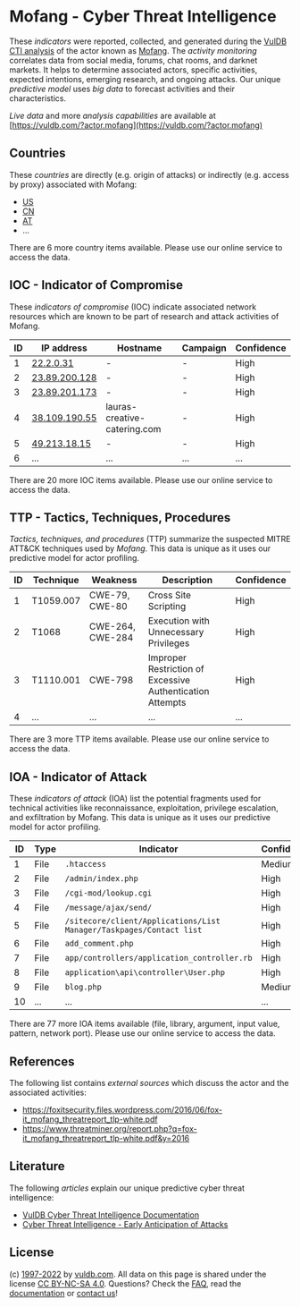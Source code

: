 # Mofang - Cyber Threat Intelligence

These _indicators_ were reported, collected, and generated during the [VulDB CTI analysis](https://vuldb.com/?kb.cti) of the actor known as [Mofang](https://vuldb.com/?actor.mofang). The _activity monitoring_ correlates data from social media, forums, chat rooms, and darknet markets. It helps to determine associated actors, specific activities, expected intentions, emerging research, and ongoing attacks. Our unique _predictive model_ uses _big data_ to forecast activities and their characteristics.

_Live data_ and more _analysis capabilities_ are available at [https://vuldb.com/?actor.mofang](https://vuldb.com/?actor.mofang)

## Countries

These _countries_ are directly (e.g. origin of attacks) or indirectly (e.g. access by proxy) associated with Mofang:

* [US](https://vuldb.com/?country.us)
* [CN](https://vuldb.com/?country.cn)
* [AT](https://vuldb.com/?country.at)
* ...

There are 6 more country items available. Please use our online service to access the data.

## IOC - Indicator of Compromise

These _indicators of compromise_ (IOC) indicate associated network resources which are known to be part of research and attack activities of Mofang.

ID | IP address | Hostname | Campaign | Confidence
-- | ---------- | -------- | -------- | ----------
1 | [22.2.0.31](https://vuldb.com/?ip.22.2.0.31) | - | - | High
2 | [23.89.200.128](https://vuldb.com/?ip.23.89.200.128) | - | - | High
3 | [23.89.201.173](https://vuldb.com/?ip.23.89.201.173) | - | - | High
4 | [38.109.190.55](https://vuldb.com/?ip.38.109.190.55) | lauras-creative-catering.com | - | High
5 | [49.213.18.15](https://vuldb.com/?ip.49.213.18.15) | - | - | High
6 | ... | ... | ... | ...

There are 20 more IOC items available. Please use our online service to access the data.

## TTP - Tactics, Techniques, Procedures

_Tactics, techniques, and procedures_ (TTP) summarize the suspected MITRE ATT&CK techniques used by _Mofang_. This data is unique as it uses our predictive model for actor profiling.

ID | Technique | Weakness | Description | Confidence
-- | --------- | -------- | ----------- | ----------
1 | T1059.007 | CWE-79, CWE-80 | Cross Site Scripting | High
2 | T1068 | CWE-264, CWE-284 | Execution with Unnecessary Privileges | High
3 | T1110.001 | CWE-798 | Improper Restriction of Excessive Authentication Attempts | High
4 | ... | ... | ... | ...

There are 3 more TTP items available. Please use our online service to access the data.

## IOA - Indicator of Attack

These _indicators of attack_ (IOA) list the potential fragments used for technical activities like reconnaissance, exploitation, privilege escalation, and exfiltration by Mofang. This data is unique as it uses our predictive model for actor profiling.

ID | Type | Indicator | Confidence
-- | ---- | --------- | ----------
1 | File | `.htaccess` | Medium
2 | File | `/admin/index.php` | High
3 | File | `/cgi-mod/lookup.cgi` | High
4 | File | `/message/ajax/send/` | High
5 | File | `/sitecore/client/Applications/List Manager/Taskpages/Contact list` | High
6 | File | `add_comment.php` | High
7 | File | `app/controllers/application_controller.rb` | High
8 | File | `application\api\controller\User.php` | High
9 | File | `blog.php` | Medium
10 | ... | ... | ...

There are 77 more IOA items available (file, library, argument, input value, pattern, network port). Please use our online service to access the data.

## References

The following list contains _external sources_ which discuss the actor and the associated activities:

* https://foxitsecurity.files.wordpress.com/2016/06/fox-it_mofang_threatreport_tlp-white.pdf
* https://www.threatminer.org/report.php?q=fox-it_mofang_threatreport_tlp-white.pdf&y=2016

## Literature

The following _articles_ explain our unique predictive cyber threat intelligence:

* [VulDB Cyber Threat Intelligence Documentation](https://vuldb.com/?kb.cti)
* [Cyber Threat Intelligence - Early Anticipation of Attacks](https://www.scip.ch/en/?labs.20201022)

## License

(c) [1997-2022](https://vuldb.com/?kb.changelog) by [vuldb.com](https://vuldb.com/?kb.about). All data on this page is shared under the license [CC BY-NC-SA 4.0](https://creativecommons.org/licenses/by-nc-sa/4.0/). Questions? Check the [FAQ](https://vuldb.com/?kb.faq), read the [documentation](https://vuldb.com/?kb) or [contact us](https://vuldb.com/?contact)!
